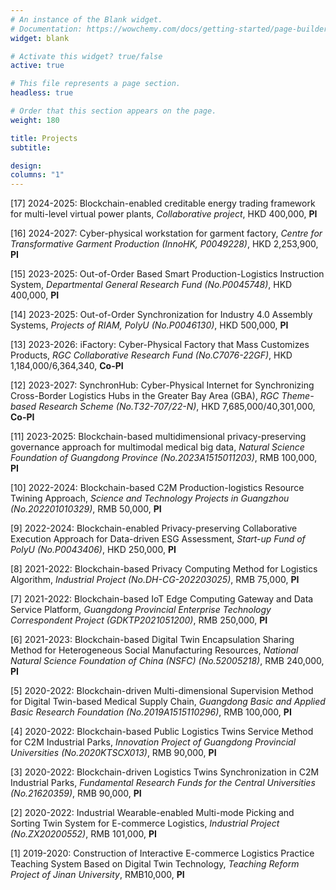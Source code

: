 ```yaml
---
# An instance of the Blank widget.
# Documentation: https://wowchemy.com/docs/getting-started/page-builder/
widget: blank

# Activate this widget? true/false
active: true

# This file represents a page section.
headless: true

# Order that this section appears on the page.
weight: 180

title: Projects
subtitle: 

design:
columns: "1"
---
```

[17] 2024-2025: Blockchain-enabled creditable energy trading framework for multi-level virtual power plants, *Collaborative project*, HKD 400,000, **PI**

[16] 2024-2027: Cyber-physical workstation for garment factory, *Centre for Transformative Garment Production (InnoHK, P0049228)*, HKD 2,253,900, **PI**

[15] 2023-2025: Out-of-Order Based Smart Production-Logistics Instruction System, *Departmental General Research Fund (No.P0045748)*, HKD 400,000, **PI**

[14] 2023-2025: Out-of-Order Synchronization for Industry 4.0 Assembly Systems, *Projects of RIAM, PolyU (No.P0046130)*, HKD 500,000, **PI**

[13] 2023-2026: iFactory: Cyber-Physical Factory that Mass Customizes Products, *RGC Collaborative Research Fund (No.C7076-22GF)*, HKD 1,184,000/6,364,340, **Co-PI**

[12] 2023-2027: SynchronHub: Cyber-Physical Internet for Synchronizing Cross-Border Logistics Hubs in the Greater Bay Area (GBA), *RGC Theme-based Research Scheme (No.T32-707/22-N)*, HKD 7,685,000/40,301,000, **Co-PI**

[11] 2023-2025: Blockchain-based multidimensional privacy-preserving governance approach for multimodal medical big data, *Natural Science Foundation of Guangdong Province (No.2023A1515011203)*, RMB 100,000, **PI**

[10] 2022-2024: Blockchain-based C2M Production-logistics Resource Twining Approach, *Science and Technology Projects in Guangzhou (No.202201010329)*, RMB 50,000, **PI**

[9] 2022-2024: Blockchain-enabled Privacy-preserving Collaborative Execution Approach for Data-driven ESG Assessment, *Start-up Fund of PolyU (No.P0043406)*, HKD 250,000, **PI**

[8] 2021-2022: Blockchain-based Privacy Computing Method for Logistics Algorithm, *Industrial Project (No.DH-CG-202203025)*, RMB 75,000, **PI**

[7] 2021-2022: Blockchain-based IoT Edge Computing Gateway and Data Service Platform, *Guangdong Provincial Enterprise Technology Correspondent Project (GDKTP2021051200)*, RMB 250,000, **PI**

[6] 2021-2023: Blockchain-based Digital Twin Encapsulation Sharing Method for Heterogeneous Social Manufacturing Resources, *National Natural Science Foundation of China (NSFC) (No.52005218)*, RMB 240,000, **PI**

[5] 2020-2022: Blockchain-driven Multi-dimensional Supervision Method for Digital Twin-based Medical Supply Chain, *Guangdong Basic and Applied Basic Research Foundation (No.2019A1515110296)*, RMB 100,000, **PI**

[4] 2020-2022: Blockchain-based Public Logistics Twins Service Method for C2M Industrial Parks, *Innovation Project of Guangdong Provincial Universities (No.2020KTSCX013)*, RMB 90,000, **PI**

[3] 2020-2022: Blockchain-driven Logistics Twins Synchronization in C2M Industrial Parks, *Fundamental Research Funds for the Central Universities (No.21620359)*, RMB 90,000, **PI**

[2] 2020-2022: Industrial Wearable-enabled Multi-mode Picking and Sorting Twin System for E-commerce Logistics, *Industrial Project (No.ZX20200552)*, RMB 101,000, **PI**

[1] 2019-2020: Construction of Interactive E-commerce Logistics Practice Teaching System Based on Digital Twin Technology, *Teaching Reform Project of Jinan University*, RMB10,000, **PI**


